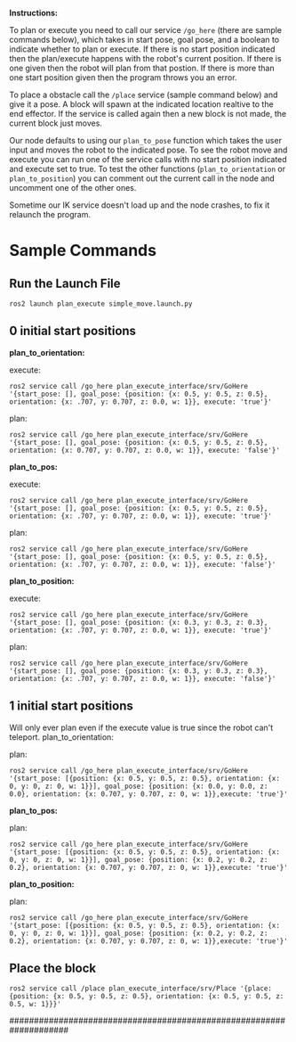 **Instructions:**

To plan or execute you need to call our service `/go_here` (there are sample commands below), which
takes in start pose, goal pose, and a boolean to indicate whether to plan or execute. If there is no 
start position indicated then the plan/execute happens with the robot's current position. If there 
is one given then the robot will plan from that postion. If there is more than one start position 
given then the program throws you an error.

To place a obstacle call the `/place` service (sample command below) and give it a pose. A block
will spawn at the indicated location realtive to the end effector. If the service is called again 
then a new block is not made, the current block just moves. 

Our node defaults to using our `plan_to_pose` function which takes the user input and moves the 
robot to the indicated pose. To see the robot move and execute you can run one of the service calls 
with no start position indicated and execute set to true. To test the other functions (`plan_to_orientation` or `plan_to_position`) you can
comment out the current call in the node and uncomment one of the other ones.

Sometime our IK service doesn't load up and the node crashes, to fix it relaunch the program.

# Sample Commands

## Run the Launch File
`ros2 launch plan_execute simple_move.launch.py`

## 0 initial start positions

**plan_to_orientation:**

execute:

`ros2 service call /go_here plan_execute_interface/srv/GoHere '{start_pose: [], goal_pose: {position: {x: 0.5, y: 0.5, z: 0.5}, orientation: {x: .707, y: 0.707, z: 0.0, w: 1}}, execute: 'true'}'`

plan:

`ros2 service call /go_here plan_execute_interface/srv/GoHere '{start_pose: [], goal_pose: {position: {x: 0.5, y: 0.5, z: 0.5}, orientation: {x: 0.707, y: 0.707, z: 0.0, w: 1}}, execute: 'false'}'`

**plan_to_pos:**

execute:

`ros2 service call /go_here plan_execute_interface/srv/GoHere '{start_pose: [], goal_pose: {position: {x: 0.5, y: 0.5, z: 0.5}, orientation: {x: .707, y: 0.707, z: 0.0, w: 1}}, execute: 'true'}'`

plan:

`ros2 service call /go_here plan_execute_interface/srv/GoHere '{start_pose: [], goal_pose: {position: {x: 0.5, y: 0.5, z: 0.5}, orientation: {x: .707, y: 0.707, z: 0.0, w: 1}}, execute: 'false'}'`

**plan_to_position:**

execute:

`ros2 service call /go_here plan_execute_interface/srv/GoHere '{start_pose: [], goal_pose: {position: {x: 0.3, y: 0.3, z: 0.3}, orientation: {x: .707, y: 0.707, z: 0.0, w: 1}}, execute: 'true'}'`

plan:

`ros2 service call /go_here plan_execute_interface/srv/GoHere '{start_pose: [], goal_pose: {position: {x: 0.3, y: 0.3, z: 0.3}, orientation: {x: .707, y: 0.707, z: 0.0, w: 1}}, execute: 'false'}'`

## 1 initial start positions

Will only ever plan even if the execute value is true since the robot can't teleport. 
plan_to_orientation:

plan:

`ros2 service call /go_here plan_execute_interface/srv/GoHere '{start_pose: [{position: {x: 0.5, y: 0.5, z: 0.5}, orientation: {x: 0, y: 0, z: 0, w: 1}}], goal_pose: {position: {x: 0.0, y: 0.0, z: 0.0}, orientation: {x: 0.707, y: 0.707, z: 0, w: 1}},execute: 'true'}'`

**plan_to_pos:**

plan:

`ros2 service call /go_here plan_execute_interface/srv/GoHere '{start_pose: [{position: {x: 0.5, y: 0.5, z: 0.5}, orientation: {x: 0, y: 0, z: 0, w: 1}}], goal_pose: {position: {x: 0.2, y: 0.2, z: 0.2}, orientation: {x: 0.707, y: 0.707, z: 0, w: 1}},execute: 'true'}'`

**plan_to_position:**

plan:

`ros2 service call /go_here plan_execute_interface/srv/GoHere '{start_pose: [{position: {x: 0.5, y: 0.5, z: 0.5}, orientation: {x: 0, y: 0, z: 0, w: 1}}], goal_pose: {position: {x: 0.2, y: 0.2, z: 0.2}, orientation: {x: 0.707, y: 0.707, z: 0, w: 1}},execute: 'true'}'`

## Place the block

`ros2 service call /place plan_execute_interface/srv/Place '{place: {position: {x: 0.5, y: 0.5, z: 0.5}, orientation: {x: 0.5, y: 0.5, z: 0.5, w: 1}}}'`


####################################################################
